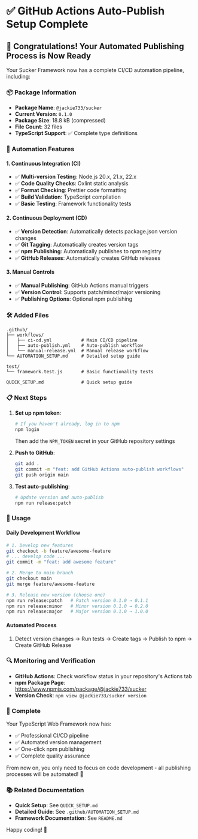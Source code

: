 # ✅ GitHub Actions Auto-Publish Setup Complete

## 🎉 Congratulations! Your Automated Publishing Process is Now Ready

Your Sucker Framework now has a complete CI/CD automation pipeline, including:

### 📦 Package Information

- **Package Name**: `@jackie733/sucker`
- **Current Version**: `0.1.0`
- **Package Size**: 18.8 kB (compressed)
- **File Count**: 32 files
- **TypeScript Support**: ✅ Complete type definitions

### 🚀 Automation Features

#### 1. Continuous Integration (CI)

- ✅ **Multi-version Testing**: Node.js 20.x, 21.x, 22.x
- ✅ **Code Quality Checks**: Oxlint static analysis
- ✅ **Format Checking**: Prettier code formatting
- ✅ **Build Validation**: TypeScript compilation
- ✅ **Basic Testing**: Framework functionality tests

#### 2. Continuous Deployment (CD)

- ✅ **Version Detection**: Automatically detects package.json version changes
- ✅ **Git Tagging**: Automatically creates version tags
- ✅ **npm Publishing**: Automatically publishes to npm registry
- ✅ **GitHub Releases**: Automatically creates GitHub releases

#### 3. Manual Controls

- ✅ **Manual Publishing**: GitHub Actions manual triggers
- ✅ **Version Control**: Supports patch/minor/major versioning
- ✅ **Publishing Options**: Optional npm publishing

### 🛠️ Added Files

```
.github/
├── workflows/
│   ├── ci-cd.yml           # Main CI/CD pipeline
│   ├── auto-publish.yml    # Auto-publish workflow
│   └── manual-release.yml  # Manual release workflow
└── AUTOMATION_SETUP.md     # Detailed setup guide

test/
└── framework.test.js       # Basic functionality tests

QUICK_SETUP.md              # Quick setup guide
```

### 📋 Next Steps

1. **Set up npm token**:

   ```bash
   # If you haven't already, log in to npm
   npm login
   ```

   Then add the `NPM_TOKEN` secret in your GitHub repository settings

2. **Push to GitHub**:

   ```bash
   git add .
   git commit -m "feat: add GitHub Actions auto-publish workflows"
   git push origin main
   ```

3. **Test auto-publishing**:

   ```bash
   # Update version and auto-publish
   npm run release:patch
   ```

### 🎯 Usage

#### Daily Development Workflow

```bash
# 1. Develop new features
git checkout -b feature/awesome-feature
# ... develop code ...
git commit -m "feat: add awesome feature"

# 2. Merge to main branch
git checkout main
git merge feature/awesome-feature

# 3. Release new version (choose one)
npm run release:patch   # Patch version 0.1.0 → 0.1.1
npm run release:minor   # Minor version 0.1.0 → 0.2.0
npm run release:major   # Major version 0.1.0 → 1.0.0
```

#### Automated Process

1. Detect version changes → Run tests → Create tags → Publish to npm → Create GitHub Release

### 🔍 Monitoring and Verification

- **GitHub Actions**: Check workflow status in your repository's Actions tab
- **npm Package Page**: <https://www.npmjs.com/package/@jackie733/sucker>
- **Version Check**: `npm view @jackie733/sucker version`

### 🎉 Complete

Your TypeScript Web Framework now has:

- ✅ Professional CI/CD pipeline
- ✅ Automated version management
- ✅ One-click npm publishing
- ✅ Complete quality assurance

From now on, you only need to focus on code development - all publishing processes will be automated! 🚀

### 📚 Related Documentation

- **Quick Setup**: See `QUICK_SETUP.md`
- **Detailed Guide**: See `.github/AUTOMATION_SETUP.md`
- **Framework Documentation**: See `README.md`

Happy coding! 🎊
